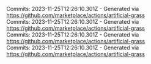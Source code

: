 Commits: 2023-11-25T12:26:10.301Z - Generated via https://github.com/marketplace/actions/artificial-grass
<br>
Commits: 2023-11-25T12:26:10.301Z - Generated via https://github.com/marketplace/actions/artificial-grass
<br>
Commits: 2023-11-25T12:26:10.301Z - Generated via https://github.com/marketplace/actions/artificial-grass
<br>
Commits: 2023-11-25T12:26:10.301Z - Generated via https://github.com/marketplace/actions/artificial-grass
<br>
